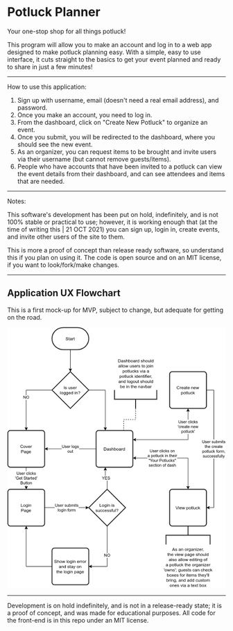 # Potluck Planner

Your one-stop shop for all things potluck!

This program will allow you to make an account and log in to a web app designed to make potluck planning easy. With a simple, easy to use interface, it cuts straight to the basics to get your event planned and ready to share in just a few minutes!

---

How to use this application:

1. Sign up with username, email (doesn't need a real email address), and password.
2. Once you make an account, you need to log in.
3. From the dashboard, click on "Create New Potluck" to organize an event.
4. Once you submit, you will be redirected to the dashboard, where you should see the new event.
5. As an organizer, you can request items to be brought and invite users via their username (but cannot remove guests/items).
6. People who have accounts that have been invited to a potluck can view the event details from their dashboard, and can see attendees and items that are needed.

---

Notes:

This software's development has been put on hold, indefinitely, and is not 100% stable or practical to use; however, it is working enough that (at the time of writing this | 21 OCT 2021) you can sign up, login in, create events, and invite other users of the site to them.

This is more a proof of concept than release ready software, so understand this if you plan on using it. The code is open source and on an MIT license, if you want to look/fork/make changes.

---

## Application UX Flowchart

This is a first mock-up for MVP, subject to change, but adequate for getting on the road.

![planner-ux-flowchart](https://raw.githubusercontent.com/Build-Week-Potluck-Planner-ft-4/front-end/main/src/references/potluck-planner-state-flowchart.drawio.png)

---

Development is on hold indefinitely, and is not in a release-ready state; it is a proof of concept, and was made for educational purposes. All code for the front-end is in this repo under an MIT license.

